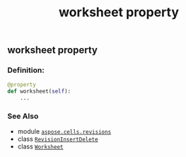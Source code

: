 ﻿---
title: worksheet property
second_title: Aspose.Cells for Python via .NET API References
description: 
type: docs
weight: 80
url: /aspose.cells.revisions/revisioninsertdelete/worksheet/
is_root: false
---

## worksheet property

### Definition:
```python
@property
def worksheet(self):
    ...
```

### See Also
* module [`aspose.cells.revisions`](../../)
* class [`RevisionInsertDelete`](/cells/python-net/aspose.cells.revisions/revisioninsertdelete)
* class [`Worksheet`](/cells/python-net/aspose.cells/worksheet)
